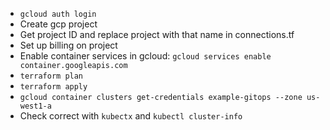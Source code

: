 - `gcloud auth login`
- Create gcp project
- Get project ID and replace project with that name in connections.tf
- Set up billing on project
- Enable container services in gcloud: `gcloud services enable container.googleapis.com`
- `terraform plan`
- `terraform apply`
- `gcloud container clusters get-credentials example-gitops --zone us-west1-a`
- Check correct with `kubectx` and `kubectl cluster-info`
